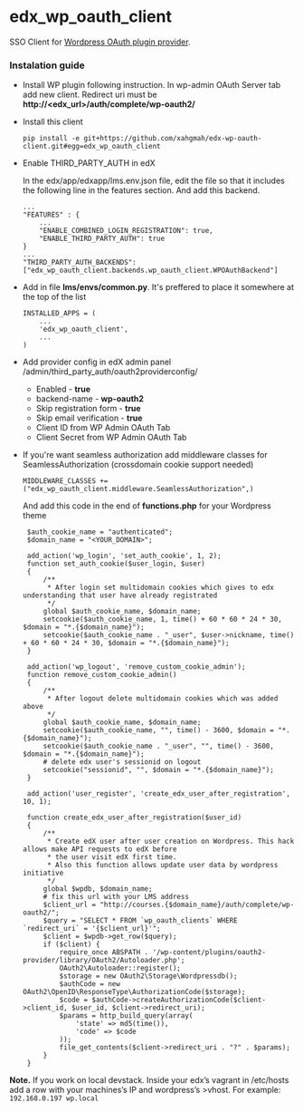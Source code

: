 # edx_wp_oauth_client
SSO Client for [Wordpress OAuth plugin provider][wp_oauth_provider].
### Instalation guide
 - Install  WP plugin following instruction. In wp-admin OAuth Server tab add new client.
Redirect uri must be **http://<edx_url>/auth/complete/wp-oauth2/**

 - Install this client
   ```
   pip install -e git+https://github.com/xahgmah/edx-wp-oauth-client.git#egg=edx_wp_oauth_client
   ```

 - Enable THIRD_PARTY_AUTH in edX
 
    In the edx/app/edxapp/lms.env.json file, edit the file so that it includes the following line in the features section.       And add  this backend.
    ```
    ...
    "FEATURES" : {
        ...
        "ENABLE_COMBINED_LOGIN_REGISTRATION": true,
        "ENABLE_THIRD_PARTY_AUTH": true
    }
    ...
    "THIRD_PARTY_AUTH_BACKENDS":["edx_wp_oauth_client.backends.wp_oauth_client.WPOAuthBackend"]
    ```
   
 - Add in file **lms/envs/common.py**. It's preffered to place it somewhere at the top of the list
    ```
    INSTALLED_APPS = (
        ...
        'edx_wp_oauth_client',
        ...
    )
    ```
    
 - Add provider config in edX admin panel /admin/third_party_auth/oauth2providerconfig/
   - Enabled - **true**
   - backend-name - **wp-oauth2**
   - Skip registration form - **true**
   - Skip email verification - **true**
   - Client ID from WP Admin OAuth Tab
   - Client Secret from WP Admin OAuth Tab
    
 - If you're want seamless authorization add middleware classes for SeamlessAuthorization (crossdomain cookie support needed)
   ```
   MIDDLEWARE_CLASSES += ("edx_wp_oauth_client.middleware.SeamlessAuthorization",)
   ```
   
   And add this code in the end of **functions.php** for your Wordpress theme
   ```
    $auth_cookie_name = "authenticated";
    $domain_name = "<YOUR_DOMAIN>";
    
    add_action('wp_login', 'set_auth_cookie', 1, 2);
    function set_auth_cookie($user_login, $user)
    {
        /**
         * After login set multidomain cookies which gives to edx understanding that user have already registrated
         */
        global $auth_cookie_name, $domain_name;
        setcookie($auth_cookie_name, 1, time() + 60 * 60 * 24 * 30, $domain = "*.{$domain_name}");
        setcookie($auth_cookie_name . "_user", $user->nickname, time() + 60 * 60 * 24 * 30, $domain = "*.{$domain_name}");
    }
    
    add_action('wp_logout', 'remove_custom_cookie_admin');
    function remove_custom_cookie_admin()
    {
        /**
         * After logout delete multidomain cookies which was added above
         */
        global $auth_cookie_name, $domain_name;
        setcookie($auth_cookie_name, "", time() - 3600, $domain = "*.{$domain_name}");
        setcookie($auth_cookie_name . "_user", "", time() - 3600, $domain = "*.{$domain_name}");
        # delete edx user's sessionid on logout
        setcookie("sessionid", "", $domain = "*.{$domain_name}");
    }
    
    add_action('user_register', 'create_edx_user_after_registration', 10, 1);
    
    function create_edx_user_after_registration($user_id)
    {
        /**
         * Create edX user after user creation on Wordpress. This hack allows make API requests to edX before
         * the user visit edX first time.
         * Also this function allows update user data by wordpress initiative
         */
        global $wpdb, $domain_name;
        # fix this url with your LMS address
        $client_url = "http://courses.{$domain_name}/auth/complete/wp-oauth2/";
        $query = "SELECT * FROM `wp_oauth_clients` WHERE `redirect_uri` = '{$client_url}'";
        $client = $wpdb->get_row($query);
        if ($client) {
            require_once ABSPATH . '/wp-content/plugins/oauth2-provider/library/OAuth2/Autoloader.php';
            OAuth2\Autoloader::register();
            $storage = new OAuth2\Storage\Wordpressdb();
            $authCode = new OAuth2\OpenID\ResponseType\AuthorizationCode($storage);
            $code = $authCode->createAuthorizationCode($client->client_id, $user_id, $client->redirect_uri);
            $params = http_build_query(array(
                'state' => md5(time()),
                'code' => $code
            ));
            file_get_contents($client->redirect_uri . "?" . $params);
        }
    }
   ```

 
**Note.** If you work on local devstack. Inside your edx’s vagrant in /etc/hosts add a row with your machines’s IP  and wordpress’s >vhost. For example:
```192.168.0.197 wp.local```

[wp_oauth_provider]: <https://ru.wordpress.org/plugins/oauth2-provider/>
